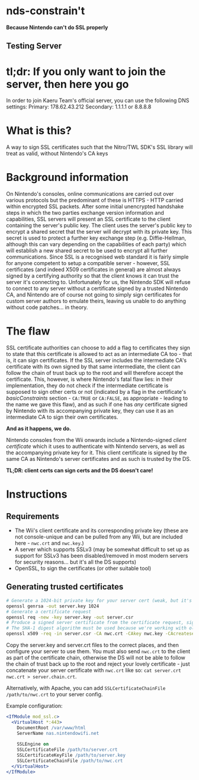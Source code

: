# nds-constrain't
**Because Nintendo can't do SSL properly**

## Testing Server
# tl;dr: If you only want to join the server, then here you go
In order to join Kaeru Team's official server, you can use the following DNS settings:
Primary: 178.62.43.212
Secondary: 1.1.1.1 or 8.8.8.8

# What is this?
A way to sign SSL certificates such that the Nitro/TWL SDK's SSL library will treat as valid, without Nintendo's CA keys

# Background information
On Nintendo's consoles, online communications are carried out over various protocols but the predominant of these is HTTPS - HTTP carried within encrypted SSL packets.
After some initial unencrypted handshake steps in which the two parties exchange version information and capabilities, SSL servers will present an SSL certificate to the client containing the server's public key.
The client uses the server's public key to encrypt a shared secret that the server will decrypt with its private key.  This secret is used to protect a further key exchange step (e.g. Diffie-Hellman, although this can vary depending on the capabilities of each party) which will establish a new shared secret to be used to encrypt all further communications.
Since SSL is a recognised web standard it is fairly simple for anyone competent to setup a compatible server - however, SSL certificates (and indeed X509 certificates in general) are almost always signed by a certifying authority so that the client knows it can trust the server it's connecting to.
Unfortunately for us, the Nintendo SDK will refuse to connect to any server without a certificate signed by a trusted Nintendo CA, and Nintendo are of course not going to simply sign certificates for custom server authors to emulate theirs, leaving us unable to do anything without code patches... in theory.

# The flaw
SSL certificate authorities can choose to add a flag to certificates they sign to state that this certificate is allowed to act as an intermediate CA too - that is, it can sign certificates. If the SSL server includes the intermediate CA's certificate with its own signed by that same intermediate, the client can follow the chain of trust back up to the root and will therefore accept the certificate.
This, however, is where Nintendo's fatal flaw lies: in their implementation, they do not check if the intermediate certificate is supposed to sign other certs or not (indicated by a flag in the certificate's _basicConstraints_ section - `CA:TRUE` or `CA:FALSE`, as appropriate - leading to the name we gave this flaw), and as such if one has _any_ certificate signed by Nintendo with its accompanying private key, they can use it as an intermediate CA to sign their own certificates.

**And as it happens, we do.**

Nintendo consoles from the Wii onwards include a Nintendo-signed _client certificate_ which it uses to authenticate with Nintendo servers, as well as the accompanying private key for it. This client certificate is signed by the same CA as Nintendo's server certificates and as such is trusted by the DS.

**TL;DR: client certs can sign certs and the DS doesn't care!**

# Instructions
## Requirements
- The Wii's client certificate and its corresponding private key (these are not console-unique and can be pulled from any Wii, but are included here - `nwc.crt` and `nwc.key`.)
- A server which supports SSLv3 (may be somewhat difficult to set up as support for SSLv3 has been disabled/removed in most modern servers for security reasons... but it's all the DS supports)
- OpenSSL, to sign the certificates (or other suitable tool)

## Generating trusted certificates
```bash
# Generate a 1024-bit private key for your server cert (weak, but it's a DS)
openssl genrsa -out server.key 1024
# Generate a certificate request
openssl req -new -key server.key -out server.csr
# Produce a signed server certificate from the certificate request, signed with the Wii's client certificate.
# The SHA-1 digest algorithm must be used because we're working with old tech here, but you can customise the validity period as you see fit. Here, we specify 10 years.
openssl x509 -req -in server.csr -CA nwc.crt -CAkey nwc.key -CAcreateserial -out server.crt -days 3650 -sha1
```

Copy the server.key and server.crt files to the correct places, and then configure your server to use them.
You must also send `nwc.crt` to the client as part of the certificate chain, otherwise the DS will not be able to follow the chain of trust back up to the root and reject your lovely certificate - just concatenate your server certificate with `nwc.crt` like so: `cat server.crt nwc.crt > server.chain.crt`.

Alternatively, with Apache, you can add `SSLCertificateChainFile /path/to/nwc.crt` to your server config.

Example configuration:
```apache
<IfModule mod_ssl.c>
  <VirtualHost *:443>
    DocumentRoot /var/www/html
    ServerName nas.nintendowifi.net
    
    SSLEngine on
    SSLCertificateFile /path/to/server.crt
    SSLCertificateKeyFile /path/to/server.key
    SSLCertificateChainFile /path/to/nwc.crt
  </VirtualHost>
</IfModule>
```
